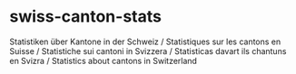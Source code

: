 # swiss-canton-stats
Statistiken über Kantone in der Schweiz / Statistiques sur les cantons en Suisse / Statistiche sui cantoni in Svizzera / Statisticas davart ils chantuns en Svizra / Statistics about cantons in Switzerland
